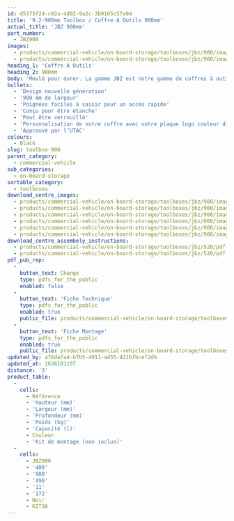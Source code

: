 ```yaml
---
id: d5375f24-c02a-4d02-9a2c-3b9165c57a94
title: '9.2-900mm Toolbox / Coffre A Outils 900mm'
actual_title: 'JBZ 900mm'
part_number:
  - JBZ900
images:
  - products/commercial-vehicle/on-board-storage/toolboxes/jbz/900/images-lr/Product_Image_776x776_(518x518_focus_area)-JBZ900_01.jpg
  - products/commercial-vehicle/on-board-storage/toolboxes/jbz/900/images-lr/Product_Image_776x776_(518x518_focus_area)-JBZ900_02.jpg
heading_1: 'Coffre A Outils'
heading_2: 900mm
body: 'Moulé pour durer. La gamme JBZ est notre gamme de coffres à outils nouvelle génération conçue pour les véhicules industriels.'
bullets:
  - 'Design nouvelle génération'
  - '900 mm de largeur'
  - 'Poignées faciles à saisir pour un accès rapide'
  - 'Conçu pour être étanche'
  - 'Peut être verrouillé'
  - 'Personnalisation de votre coffre avec votre plaque logo couleur disponible (En option)'
  - 'Approuvé par l’UTAC'
colours:
  - Black
slug: toolbox-900
parent_category:
  - commercial-vehicle
sub_categories:
  - on-board-storage
sortable_category:
  - toolboxes
download_centre_images:
  - products/commercial-vehicle/on-board-storage/toolboxes/jbz/900/images-hr/JBZ900_001.jpg
  - products/commercial-vehicle/on-board-storage/toolboxes/jbz/900/images-hr/JBZ900_002.jpg
  - products/commercial-vehicle/on-board-storage/toolboxes/jbz/900/images-hr/JBZ900_003.jpg
  - products/commercial-vehicle/on-board-storage/toolboxes/jbz/900/images-hr/JBZ900_004.jpg
  - products/commercial-vehicle/on-board-storage/toolboxes/jbz/900/images-hr/JBZ900_005.jpg
  - products/commercial-vehicle/on-board-storage/toolboxes/jbz/900/images-hr/JBZ900_03.jpg
download_centre_assembely_instructions:
  - products/commercial-vehicle/on-board-storage/toolboxes/jbz/520/pdf-hr/PIL-SAL-0030.pdf
  - products/commercial-vehicle/on-board-storage/toolboxes/jbz/520/pdf-hr/PIL-SAL-0035.pdf
pdf_pub_rep:
  -
    button_text: Change
    type: pdfs_for_the_public
    enabled: false
  -
    button_text: 'Fiche Technique'
    type: pdfs_for_the_public
    enabled: true
    public_file: products/commercial-vehicle/on-board-storage/toolboxes/jbz/520/pdf-lr/PIL-SAL-0030.pdf
  -
    button_text: 'Fiche Montage'
    type: pdfs_for_the_public
    enabled: true
    public_file: products/commercial-vehicle/on-board-storage/toolboxes/jbz/520/pdf-lr/PIL-SAL-0035.pdf
updated_by: a76dafa4-b7b5-4911-ad55-421bfbcef2db
updated_at: 1636101197
distance: '3'
product_table:
  -
    cells:
      - Référence
      - 'Hauteur (mm)'
      - 'Largeur (mm)'
      - 'Profondeur (mm)'
      - 'Poids (kg)'
      - 'Capacité (l)'
      - Couleur
      - 'Kit de montage (non inclus)'
  -
    cells:
      - JBZ900
      - '480'
      - '900'
      - '490'
      - '11'
      - '172'
      - Noir
      - KIT36
---
```

